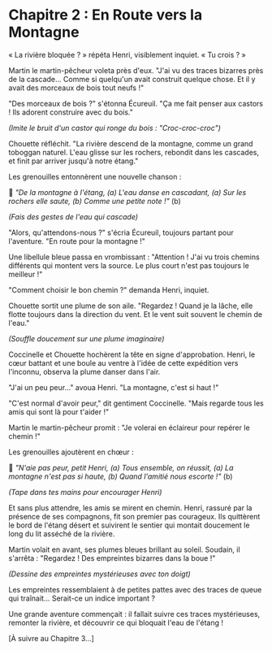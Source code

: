 # Chapitre 2 : En Route vers la Montagne

« La rivière bloquée ? » répéta Henri, visiblement inquiet. « Tu crois ? »

Martin le martin-pêcheur voleta près d'eux. "J'ai vu des traces bizarres près de la cascade... Comme si quelqu'un avait construit quelque chose. Et il y avait des morceaux de bois tout neufs !"

"Des morceaux de bois ?" s'étonna Écureuil. "Ça me fait penser aux castors ! Ils adorent construire avec du bois."

*(Imite le bruit d'un castor qui ronge du bois : "Croc-croc-croc")*

Chouette réfléchit. "La rivière descend de la montagne, comme un grand toboggan naturel. L'eau glisse sur les rochers, rebondit dans les cascades, et finit par arriver jusqu'à notre étang."

Les grenouilles entonnèrent une nouvelle chanson :

🎵 *"De la montagne à l'étang, (a)
L'eau danse en cascadant, (a)
Sur les rochers elle saute, (b)
Comme une petite note !"* (b)

*(Fais des gestes de l'eau qui cascade)*

"Alors, qu'attendons-nous ?" s'écria Écureuil, toujours partant pour l'aventure. "En route pour la montagne !"

Une libellule bleue passa en vrombissant : "Attention ! J'ai vu trois chemins différents qui montent vers la source. Le plus court n'est pas toujours le meilleur !"

"Comment choisir le bon chemin ?" demanda Henri, inquiet.

Chouette sortit une plume de son aile. "Regardez ! Quand je la lâche, elle flotte toujours dans la direction du vent. Et le vent suit souvent le chemin de l'eau."

*(Souffle doucement sur une plume imaginaire)*

Coccinelle et Chouette hochèrent la tête en signe d'approbation. Henri, le cœur battant et une boule au ventre à l'idée de cette expédition vers l'inconnu, observa la plume danser dans l'air.

"J'ai un peu peur..." avoua Henri. "La montagne, c'est si haut !"

"C'est normal d'avoir peur," dit gentiment Coccinelle. "Mais regarde tous les amis qui sont là pour t'aider !"

Martin le martin-pêcheur promit : "Je volerai en éclaireur pour repérer le chemin !"

Les grenouilles ajoutèrent en chœur :

🎵 *"N'aie pas peur, petit Henri, (a)
Tous ensemble, on réussit, (a)
La montagne n'est pas si haute, (b)
Quand l'amitié nous escorte !"* (b)

*(Tape dans tes mains pour encourager Henri)*

Et sans plus attendre, les amis se mirent en chemin. Henri, rassuré par la présence de ses compagnons, fit son premier pas courageux. Ils quittèrent le bord de l'étang désert et suivirent le sentier qui montait doucement le long du lit asséché de la rivière.

Martin volait en avant, ses plumes bleues brillant au soleil. Soudain, il s'arrêta : "Regardez ! Des empreintes bizarres dans la boue !"

*(Dessine des empreintes mystérieuses avec ton doigt)*

Les empreintes ressemblaient à de petites pattes avec des traces de queue qui traînait... Serait-ce un indice important ?

Une grande aventure commençait : il fallait suivre ces traces mystérieuses, remonter la rivière, et découvrir ce qui bloquait l'eau de l'étang !

[À suivre au Chapitre 3...]